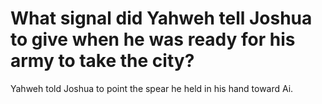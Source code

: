 # What signal did Yahweh tell Joshua to give when he was ready for his army to take the city?

Yahweh told Joshua to point the spear he held in his hand toward Ai.
